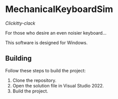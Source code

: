 # MechanicalKeyboardSim
*Clickitty-clack*

For those who desire an even noisier keyboard...

This software is designed for Windows.

## Building
Follow these steps to build the project:
1. Clone the repository.
2. Open the solution file in Visual Studio 2022.
3. Build the project.
